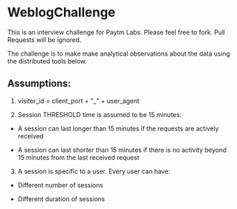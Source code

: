 # WeblogChallenge
This is an interview challenge for Paytm Labs. Please feel free to fork. Pull Requests will be ignored.

The challenge is to make make analytical observations about the data using the distributed tools below.

## Assumptions:

1. visitor_id = client_port + "_" + user_agent

2. Session THRESHOLD time is assumed to be 15 minutes:

- A session can last longer than 15 minutes if the requests are actively received

- A session can last shorter than 15 minutes if there is no activity beyond 15 minutes from the last received request

3. A session is specific to a user. Every user can have:

- Different number of sessions

- Different duration of sessions
